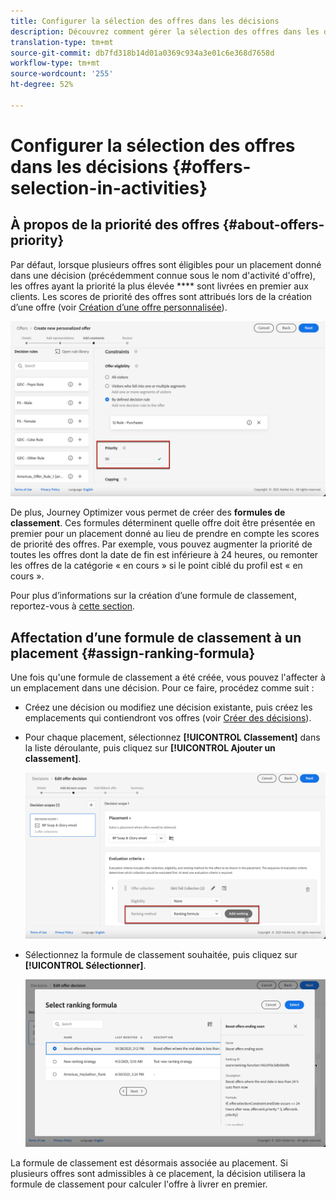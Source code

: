 ```yaml
---
title: Configurer la sélection des offres dans les décisions
description: Découvrez comment gérer la sélection des offres dans les décisions.
translation-type: tm+mt
source-git-commit: db7fd318b14d01a0369c934a3e01c6e368d7658d
workflow-type: tm+mt
source-wordcount: '255'
ht-degree: 52%

---
```


# Configurer la sélection des offres dans les décisions {#offers-selection-in-activities}

## À propos de la priorité des offres {#about-offers-priority}

Par défaut, lorsque plusieurs offres sont éligibles pour un placement donné dans une décision (précédemment connue sous le nom d&#39;activité d&#39;offre), les offres ayant la priorité la plus élevée **** sont livrées en premier aux clients. Les scores de priorité des offres sont attribués lors de la création d’une offre (voir [Création d’une offre personnalisée](../offer-library/creating-personalized-offers.md)).

![](../../assets/offer-priority.png)

De plus, Journey Optimizer vous permet de créer des **formules de classement**. Ces formules déterminent quelle offre doit être présentée en premier pour un placement donné au lieu de prendre en compte les scores de priorité des offres. Par exemple, vous pouvez augmenter la priorité de toutes les offres dont la date de fin est inférieure à 24 heures, ou remonter les offres de la catégorie « en cours » si le point ciblé du profil est « en cours ».

Pour plus d’informations sur la création d’une formule de classement, reportez-vous à [cette section](../offer-library/create-ranking-formulas.md).

## Affectation d’une formule de classement à un placement {#assign-ranking-formula}

Une fois qu&#39;une formule de classement a été créée, vous pouvez l&#39;affecter à un emplacement dans une décision. Pour ce faire, procédez comme suit :

* Créez une décision ou modifiez une décision existante, puis créez les emplacements qui contiendront vos offres (voir [Créer des décisions](../offer-activities/create-offer-activities.md)).

* Pour chaque placement, sélectionnez **[!UICONTROL Classement]** dans la liste déroulante, puis cliquez sur **[!UICONTROL Ajouter un classement]**.

   ![](../../assets/offer-activity-ranking.png)

* Sélectionnez la formule de classement souhaitée, puis cliquez sur **[!UICONTROL Sélectionner]**.

   ![](../../assets/ranking-selection.png)

La formule de classement est désormais associée au placement. Si plusieurs offres sont admissibles à ce placement, la décision utilisera la formule de classement pour calculer l&#39;offre à livrer en premier.
